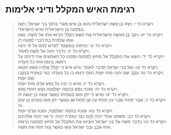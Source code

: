 # רגימת האיש המקלל ודיני אלימות

> ויקרא כד י: וַיֵּצֵא בֶּן אִשָּׁה יִשְׂרְאֵלִית וְהוּא בֶּן אִישׁ מִצְרִי בְּתוֹךְ בְּנֵי יִשְׂרָאֵל; וַיִּנָּצוּ בַּמַּחֲנֶה בֶּן הַיִּשְׂרְאֵלִית וְאִישׁ הַיִּשְׂרְאֵלִי.  
> ויקרא כד יא: וַיִּקֹּב בֶּן הָאִשָּׁה הַיִּשְׂרְאֵלִית אֶת הַשֵּׁם וַיְקַלֵּל וַיָּבִיאוּ אֹתוֹ אֶל מֹשֶׁה; וְשֵׁם אִמּוֹ שְׁלֹמִית בַּת דִּבְרִי לְמַטֵּה דָן.  
> ויקרא כד יב: וַיַּנִּיחֻהוּ בַּמִּשְׁמָר לִפְרֹשׁ לָהֶם עַל פִּי יְהוָה.  
> ויקרא כד יג: וַיְדַבֵּר יְהוָה אֶל מֹשֶׁה לֵּאמֹר.  
> ויקרא כד יד: הוֹצֵא אֶת הַמְקַלֵּל אֶל מִחוּץ לַמַּחֲנֶה וְסָמְכוּ כָל הַשֹּׁמְעִים אֶת יְדֵיהֶם עַל רֹאשׁוֹ; וְרָגְמוּ אֹתוֹ כָּל הָעֵדָה.  
> ויקרא כד טו: וְאֶל בְּנֵי יִשְׂרָאֵל תְּדַבֵּר לֵאמֹר:  אִישׁ אִישׁ כִּי יְקַלֵּל אֱלֹהָיו וְנָשָׂא חֶטְאוֹ.  
> ויקרא כד טז: וְנֹקֵב שֵׁם יְהוָה מוֹת יוּמָת רָגוֹם יִרְגְּמוּ בוֹ כָּל הָעֵדָה:  כַּגֵּר כָּאֶזְרָח בְּנָקְבוֹ שֵׁם יוּמָת.  
> ויקרא כד יז: וְאִישׁ כִּי יַכֶּה כָּל נֶפֶשׁ אָדָם מוֹת יוּמָת.  
> ויקרא כד יח: וּמַכֵּה נֶפֶשׁ בְּהֵמָה יְשַׁלְּמֶנָּה נֶפֶשׁ תַּחַת נָפֶשׁ.  
> ויקרא כד יט: וְאִישׁ כִּי יִתֵּן מוּם בַּעֲמִיתוֹ כַּאֲשֶׁר עָשָׂה כֵּן יֵעָשֶׂה לּוֹ.  
> ויקרא כד כ: שֶׁבֶר תַּחַת שֶׁבֶר עַיִן תַּחַת עַיִן שֵׁן תַּחַת שֵׁן כַּאֲשֶׁר יִתֵּן מוּם בָּאָדָם כֵּן יִנָּתֶן בּוֹ.  
> ויקרא כד כא: וּמַכֵּה בְהֵמָה יְשַׁלְּמֶנָּה; וּמַכֵּה אָדָם יוּמָת.  
> ויקרא כד כב: מִשְׁפַּט אֶחָד יִהְיֶה לָכֶם כַּגֵּר כָּאֶזְרָח יִהְיֶה:  כִּי אֲנִי יְהוָה אֱלֹהֵיכֶם.  
> ויקרא כד כג: וַיְדַבֵּר מֹשֶׁה אֶל בְּנֵי יִשְׂרָאֵל וַיּוֹצִיאוּ אֶת הַמְקַלֵּל אֶל מִחוּץ לַמַּחֲנֶה וַיִּרְגְּמוּ אֹתוֹ אָבֶן; וּבְנֵי יִשְׂרָאֵל עָשׂוּ כַּאֲשֶׁר צִוָּה יְהוָה אֶת מֹשֶׁה.   
 

